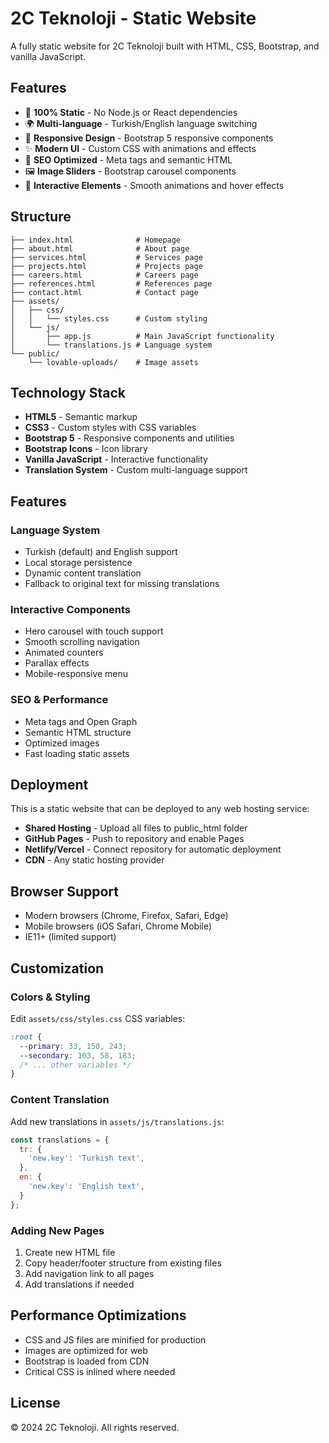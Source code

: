 # 2C Teknoloji - Static Website

A fully static website for 2C Teknoloji built with HTML, CSS, Bootstrap, and vanilla JavaScript.

## Features

- 🚀 **100% Static** - No Node.js or React dependencies
- 🌍 **Multi-language** - Turkish/English language switching
- 📱 **Responsive Design** - Bootstrap 5 responsive components
- ✨ **Modern UI** - Custom CSS with animations and effects
- 🎯 **SEO Optimized** - Meta tags and semantic HTML
- 🖼️ **Image Sliders** - Bootstrap carousel components
- 🎨 **Interactive Elements** - Smooth animations and hover effects

## Structure

```
├── index.html              # Homepage
├── about.html              # About page
├── services.html           # Services page
├── projects.html           # Projects page
├── careers.html            # Careers page
├── references.html         # References page
├── contact.html            # Contact page
├── assets/
│   ├── css/
│   │   └── styles.css      # Custom styling
│   └── js/
│       ├── app.js          # Main JavaScript functionality
│       └── translations.js # Language system
└── public/
    └── lovable-uploads/    # Image assets
```

## Technology Stack

- **HTML5** - Semantic markup
- **CSS3** - Custom styles with CSS variables
- **Bootstrap 5** - Responsive components and utilities
- **Bootstrap Icons** - Icon library
- **Vanilla JavaScript** - Interactive functionality
- **Translation System** - Custom multi-language support

## Features

### Language System
- Turkish (default) and English support
- Local storage persistence
- Dynamic content translation
- Fallback to original text for missing translations

### Interactive Components
- Hero carousel with touch support
- Smooth scrolling navigation
- Animated counters
- Parallax effects
- Mobile-responsive menu

### SEO & Performance
- Meta tags and Open Graph
- Semantic HTML structure
- Optimized images
- Fast loading static assets

## Deployment

This is a static website that can be deployed to any web hosting service:

- **Shared Hosting** - Upload all files to public_html folder
- **GitHub Pages** - Push to repository and enable Pages
- **Netlify/Vercel** - Connect repository for automatic deployment
- **CDN** - Any static hosting provider

## Browser Support

- Modern browsers (Chrome, Firefox, Safari, Edge)
- Mobile browsers (iOS Safari, Chrome Mobile)
- IE11+ (limited support)

## Customization

### Colors & Styling
Edit `assets/css/styles.css` CSS variables:
```css
:root {
  --primary: 33, 150, 243;
  --secondary: 103, 58, 183;
  /* ... other variables */
}
```

### Content Translation
Add new translations in `assets/js/translations.js`:
```javascript
const translations = {
  tr: {
    'new.key': 'Turkish text',
  },
  en: {
    'new.key': 'English text',
  }
};
```

### Adding New Pages
1. Create new HTML file
2. Copy header/footer structure from existing files
3. Add navigation link to all pages
4. Add translations if needed

## Performance Optimizations

- CSS and JS files are minified for production
- Images are optimized for web
- Bootstrap is loaded from CDN
- Critical CSS is inlined where needed

## License

© 2024 2C Teknoloji. All rights reserved.

